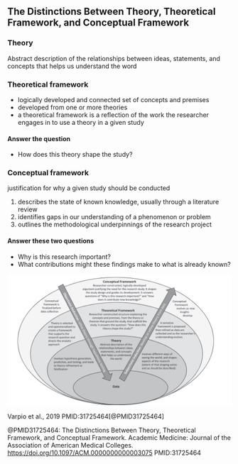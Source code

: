 

## The Distinctions Between Theory, Theoretical  Framework, and Conceptual Framework

### Theory

Abstract description of the relationships between ideas, statements, and concepts that helps us understand the word

### Theoretical framework

- logically developed and connected set of concepts  and premises
- developed from one or  more theories
- a theoretical framework is a reflection of the work the researcher engages in to use a  theory in a given study

#### Answer the question

- How does this theory shape the study?

### Conceptual framework

justification for why a given study should be conducted

1. describes the state of known knowledge, usually through a  literature review
2. identifies gaps in our understanding of a phenomenon or problem
3. outlines the methodological underpinnings of the research project

#### Answer these two questions

- Why is this research important?
- What contributions might these findings make to what is already known?


![](Theory%20Theoretical%20%20Framework%20and%20Conceptual%20Framework/2022-12-15-19-20-00.png)

Varpio et al., 2019 PMID:31725464[@PMID31725464]


@PMID31725464: The Distinctions Between Theory, Theoretical Framework, and Conceptual Framework. Academic Medicine: Journal of the Association of American Medical Colleges. https://doi.org/10.1097/ACM.0000000000003075 PMID:31725464